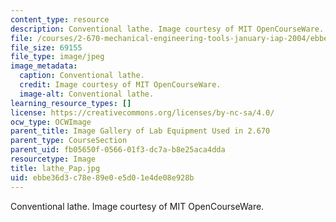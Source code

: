 ```yaml
---
content_type: resource
description: Conventional lathe. Image courtesy of MIT OpenCourseWare.
file: /courses/2-670-mechanical-engineering-tools-january-iap-2004/ebbe36d3c78e89e0e5d01e4de08e928b_lathe_Pap.jpg
file_size: 69155
file_type: image/jpeg
image_metadata:
  caption: Conventional lathe.
  credit: Image courtesy of MIT OpenCourseWare.
  image-alt: Conventional lathe.
learning_resource_types: []
license: https://creativecommons.org/licenses/by-nc-sa/4.0/
ocw_type: OCWImage
parent_title: Image Gallery of Lab Equipment Used in 2.670
parent_type: CourseSection
parent_uid: fb05650f-0566-01f3-dc7a-b8e25aca4dda
resourcetype: Image
title: lathe_Pap.jpg
uid: ebbe36d3-c78e-89e0-e5d0-1e4de08e928b
---
```

Conventional lathe. Image courtesy of MIT OpenCourseWare.